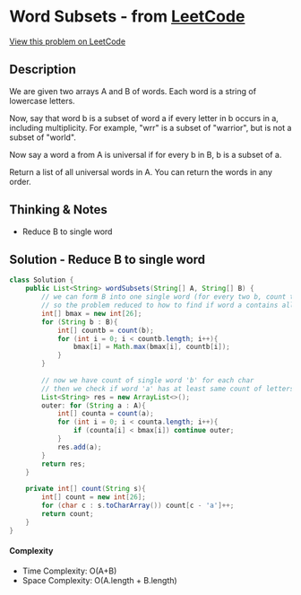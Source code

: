 # Word Subsets - from [LeetCode](https://leetcode.com)
[View this problem on LeetCode](https://leetcode.com/problems/word-subsets/)

## Description
We are given two arrays A and B of words.  Each word is a string of lowercase letters.

Now, say that word b is a subset of word a if every letter in b occurs in a, including multiplicity.  For example, "wrr" is a subset of "warrior", but is not a subset of "world".

Now say a word a from A is universal if for every b in B, b is a subset of a. 

Return a list of all universal words in A.  You can return the words in any order.

## Thinking & Notes
* Reduce B to single word

## Solution - Reduce B to single word
```java
class Solution {
    public List<String> wordSubsets(String[] A, String[] B) {
        // we can form B into one single word (for every two b, count the most frequent letters)
        // so the problem reduced to how to find if word a contains all letters from b
        int[] bmax = new int[26];
        for (String b : B){
            int[] countb = count(b);
            for (int i = 0; i < countb.length; i++){
                bmax[i] = Math.max(bmax[i], countb[i]);
            }
        }
        
        // now we have count of single word 'b' for each char
        // then we check if word 'a' has at least same count of letters
        List<String> res = new ArrayList<>();
        outer: for (String a : A){
            int[] counta = count(a);
            for (int i = 0; i < counta.length; i++){
                if (counta[i] < bmax[i]) continue outer;
            }
            res.add(a);
        }
        return res;
    }
    
    private int[] count(String s){
        int[] count = new int[26];
        for (char c : s.toCharArray()) count[c - 'a']++;
        return count;
    }
}
```
#### Complexity
* Time Complexity: O(A+B)
* Space Complexity: O(A.length + B.length)


